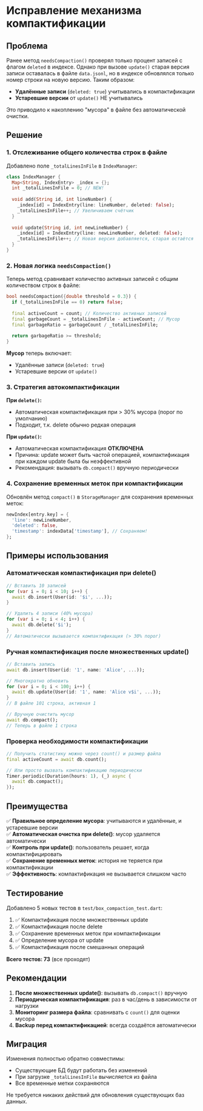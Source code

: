 # Исправление механизма компактификации

## Проблема

Ранее метод `needsCompaction()` проверял только процент записей с флагом `deleted` в индексе. Однако при вызове `update()` старая версия записи оставалась в файле `data.jsonl`, но в индексе обновлялся только номер строки на новую версию. Таким образом:

- **Удалённые записи** (`deleted: true`) учитывались в компактификации
- **Устаревшие версии** от `update()` НЕ учитывались

Это приводило к накоплению "мусора" в файле без автоматической очистки.

## Решение

### 1. Отслеживание общего количества строк в файле

Добавлено поле `_totalLinesInFile` в `IndexManager`:

```dart
class IndexManager {
  Map<String, IndexEntry> _index = {};
  int _totalLinesInFile = 0; // NEW!
  
  void add(String id, int lineNumber) {
    _index[id] = IndexEntry(line: lineNumber, deleted: false);
    _totalLinesInFile++; // Увеличиваем счётчик
  }
  
  void update(String id, int newLineNumber) {
    _index[id] = IndexEntry(line: newLineNumber, deleted: false);
    _totalLinesInFile++; // Новая версия добавляется, старая остаётся
  }
}
```

### 2. Новая логика `needsCompaction()`

Теперь метод сравнивает количество активных записей с общим количеством строк в файле:

```dart
bool needsCompaction({double threshold = 0.3}) {
  if (_totalLinesInFile == 0) return false;
  
  final activeCount = count; // Количество активных записей
  final garbageCount = _totalLinesInFile - activeCount; // Мусор
  final garbageRatio = garbageCount / _totalLinesInFile;
  
  return garbageRatio >= threshold;
}
```

**Мусор** теперь включает:
- Удалённые записи (`deleted: true`)
- Устаревшие версии от `update()`

### 3. Стратегия автокомпактификации

**При `delete()`:**
- Автоматическая компактификация при > 30% мусора (порог по умолчанию)
- Подходит, т.к. delete обычно редкая операция

**При `update()`:**
- Автоматическая компактификация **ОТКЛЮЧЕНА**
- Причина: update может быть частой операцией, компактификация при каждом update была бы неэффективной
- Рекомендация: вызывать `db.compact()` вручную периодически

### 4. Сохранение временных меток при компактификации

Обновлён метод `compact()` в `StorageManager` для сохранения временных меток:

```dart
newIndex[entry.key] = {
  'line': newLineNumber,
  'deleted': false,
  'timestamp': indexData['timestamp'], // Сохраняем!
};
```

## Примеры использования

### Автоматическая компактификация при delete()

```dart
// Вставить 10 записей
for (var i = 0; i < 10; i++) {
  await db.insert(User(id: '$i', ...));
}

// Удалить 4 записи (40% мусора)
for (var i = 0; i < 4; i++) {
  await db.delete('$i');
}
// Автоматически вызывается компактификация (> 30% порог)
```

### Ручная компактификация после множественных update()

```dart
// Вставить запись
await db.insert(User(id: '1', name: 'Alice', ...));

// Многократно обновить
for (var i = 0; i < 100; i++) {
  await db.update(User(id: '1', name: 'Alice v$i', ...));
}
// В файле 101 строка, активная 1

// Вручную очистить мусор
await db.compact();
// Теперь в файле 1 строка
```

### Проверка необходимости компактификации

```dart
// Получить статистику можно через count() и размер файла
final activeCount = await db.count();

// Или просто вызвать компактификацию периодически
Timer.periodic(Duration(hours: 1), (_) async {
  await db.compact();
});
```

## Преимущества

✅ **Правильное определение мусора**: учитываются и удалённые, и устаревшие версии  
✅ **Автоматическая очистка при delete()**: мусор удаляется автоматически  
✅ **Контроль при update()**: пользователь решает, когда компактифицировать  
✅ **Сохранение временных меток**: история не теряется при компактификации  
✅ **Эффективность**: компактификация не вызывается слишком часто  

## Тестирование

Добавлено 5 новых тестов в `test/box_compaction_test.dart`:

1. ✅ Компактификация после множественных update
2. ✅ Компактификация после delete
3. ✅ Сохранение временных меток при компактификации
4. ✅ Определение мусора от update
5. ✅ Компактификация после смешанных операций

**Всего тестов: 73** (все проходят)

## Рекомендации

1. **После множественных update()**: вызывать `db.compact()` вручную
2. **Периодическая компактификация**: раз в час/день в зависимости от нагрузки
3. **Мониторинг размера файла**: сравнивать с `count()` для оценки мусора
4. **Backup перед компактификацией**: всегда создаётся автоматически

## Миграция

Изменения полностью обратно совместимы:
- Существующие БД будут работать без изменений
- При загрузке `_totalLinesInFile` вычисляется из файла
- Все временные метки сохраняются

Не требуется никаких действий для обновления существующих баз данных.
